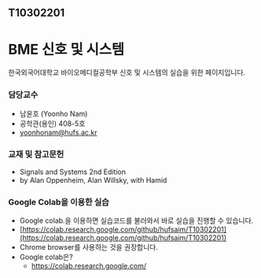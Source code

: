 ## T10302201

# BME 신호 및 시스템
한국외국어대학교 바이오메디컬공학부 신호 및 시스템의 실습을 위한 페이지입니다. 

### 담당교수
- 남윤호 (Yoonho Nam)
- 공학관(용인) 408-5호
- yoonhonam@hufs.ac.kr

### 교재 및 참고문헌
- Signals and Systems 2nd Edition
- by Alan Oppenheim, Alan Willsky, with Hamid

### Google Colab을 이용한 실습
- Google colab.을 이용하면 실습코드를 불러와서 바로 실습을 진행할 수 있습니다.
- [https://colab.research.google.com/github/hufsaim/T10302201](https://colab.research.google.com/github/hufsaim/T10302201)
- Chrome browser를 사용하는 것을 권장합니다.
- Google colab은?
    - https://colab.research.google.com/

